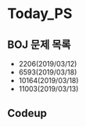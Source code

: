 # Today_PS

## BOJ 문제 목록
  - 2206(2019/03/12)
  - 6593(2019/03/18)
  - 10164(2019/03/18)
  - 11003(2019/03/13)
## Codeup
